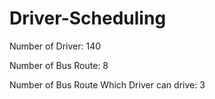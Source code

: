 # Driver-Scheduling

Number of Driver: 140

Number of Bus Route: 8

Number of Bus Route Which Driver can drive: 3

